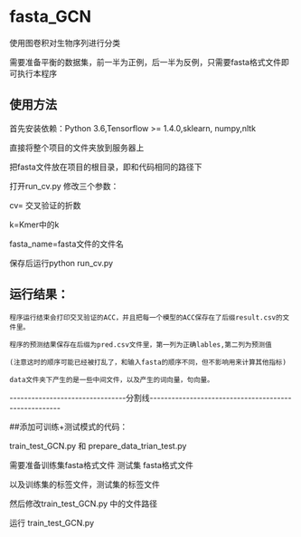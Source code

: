 # fasta_GCN
使用图卷积对生物序列进行分类

需要准备平衡的数据集，前一半为正例，后一半为反例，只需要fasta格式文件即可执行本程序

## 使用方法
 
  首先安装依赖：Python 3.6,Tensorflow >= 1.4.0,sklearn, numpy,nltk
 
  直接将整个项目的文件夹放到服务器上
  
  把fasta文件放在项目的根目录，即和代码相同的路径下
  
  打开run_cv.py 修改三个参数：
  
  cv= 交叉验证的折数
  
  k=Kmer中的k
  
  fasta_name=fasta文件的文件名
  
  保存后运行python run_cv.py
 
 ## 运行结果：
 
    程序运行结束会打印交叉验证的ACC，并且把每一个模型的ACC保存在了后缀result.csv的文件里。
    
    程序的预测结果保存在后缀为pred.csv文件里，第一列为正确lables,第二列为预测值
    
    (注意这时的顺序可能已经被打乱了，和输入fasta的顺序不同，但不影响用来计算其他指标)
    
    data文件夹下产生的是一些中间文件，以及产生的词向量，句向量。

--------------------------------分割线-----------------------------------------------------

##添加可训练+测试模式的代码：

train_test_GCN.py 和 prepare_data_trian_test.py

需要准备训练集fasta格式文件 测试集 fasta格式文件

以及训练集的标签文件，测试集的标签文件

然后修改train_test_GCN.py 中的文件路径

运行 train_test_GCN.py 
